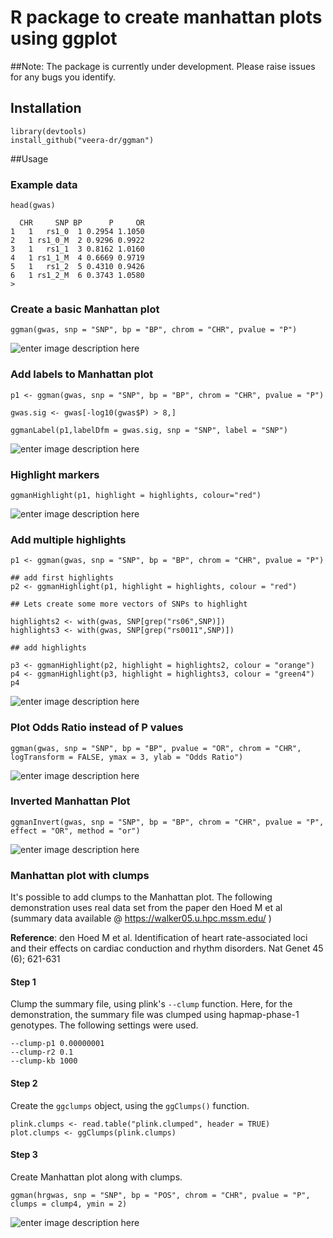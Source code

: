 


# R package to create manhattan plots using ggplot 

##Note: 
The package is currently under development.  Please raise issues for any bugs you identify.

## Installation

```
library(devtools)
install_github("veera-dr/ggman")
```

##Usage 

### Example data 

```
head(gwas)

  CHR     SNP BP      P     OR
1   1   rs1_0  1 0.2954 1.1050
2   1 rs1_0_M  2 0.9296 0.9922
3   1   rs1_1  3 0.8162 1.0160
4   1 rs1_1_M  4 0.6669 0.9719
5   1   rs1_2  5 0.4310 0.9426
6   1 rs1_2_M  6 0.3743 1.0580
>
```

### Create a basic Manhattan plot 

```
ggman(gwas, snp = "SNP", bp = "BP", chrom = "CHR", pvalue = "P")
```

![enter image description here](https://github.com/veera-dr/ggman/blob/master/data/manhattan.basic.png)

### Add labels to Manhattan plot 

```
p1 <- ggman(gwas, snp = "SNP", bp = "BP", chrom = "CHR", pvalue = "P")

gwas.sig <- gwas[-log10(gwas$P) > 8,]

ggmanLabel(p1,labelDfm = gwas.sig, snp = "SNP", label = "SNP")
```

![enter image description here](https://github.com/veera-dr/ggman/blob/master/data/manhattan.labelled.png)

### Highlight markers

```
ggmanHighlight(p1, highlight = highlights, colour="red")
```

![enter image description here](https://github.com/veera-dr/ggman/blob/master/data/Manhattan.highlights.png)

### Add multiple highlights

```
p1 <- ggman(gwas, snp = "SNP", bp = "BP", chrom = "CHR", pvalue = "P")

## add first highlights
p2 <- ggmanHighlight(p1, highlight = highlights, colour = "red")

## Lets create some more vectors of SNPs to highlight

highlights2 <- with(gwas, SNP[grep("rs06",SNP)])
highlights3 <- with(gwas, SNP[grep("rs0011",SNP)])

## add highlights

p3 <- ggmanHighlight(p2, highlight = highlights2, colour = "orange")
p4 <- ggmanHighlight(p3, highlight = highlights3, colour = "green4")
p4
```

![enter image description here](https://github.com/veera-dr/ggman/blob/master/data/multi%20highlights.png)

### Plot Odds Ratio instead of P values

```
ggman(gwas, snp = "SNP", bp = "BP", pvalue = "OR", chrom = "CHR", logTransform = FALSE, ymax = 3, ylab = "Odds Ratio")
```

![enter image description here](https://github.com/veera-dr/ggman/blob/master/data/or_plot.png)

### Inverted Manhattan Plot

```
ggmanInvert(gwas, snp = "SNP", bp = "BP", chrom = "CHR", pvalue = "P", effect = "OR", method = "or")
```

![enter image description here](https://github.com/veera-dr/ggman/blob/master/data/inverted.manhattan.png)

### Manhattan plot with clumps 

It's possible to add clumps to the Manhattan plot. The following demonstration uses real data set from the paper den Hoed M et al (summary data available @ https://walker05.u.hpc.mssm.edu/ )

**Reference**: den Hoed M et al. Identification of heart rate-associated loci and their effects on cardiac conduction and rhythm disorders. Nat Genet 45 (6); 621-631

#### Step 1

Clump the summary file, using plink's `--clump` function.  Here, for the demonstration, the summary file was clumped using hapmap-phase-1 genotypes. The following settings were used.

```
--clump-p1 0.00000001
--clump-r2 0.1
--clump-kb 1000
``` 

#### Step 2

Create the `ggclumps` object, using the `ggClumps()` function. 

```
plink.clumps <- read.table("plink.clumped", header = TRUE)
plot.clumps <- ggClumps(plink.clumps)
```

#### Step 3

Create Manhattan plot along with clumps. 

```
ggman(hrgwas, snp = "SNP", bp = "POS", chrom = "CHR", pvalue = "P", clumps = clump4, ymin = 2)
```

![enter image description here](https://github.com/veera-dr/ggman/blob/master/data/hr.gwas.clumps.png)
